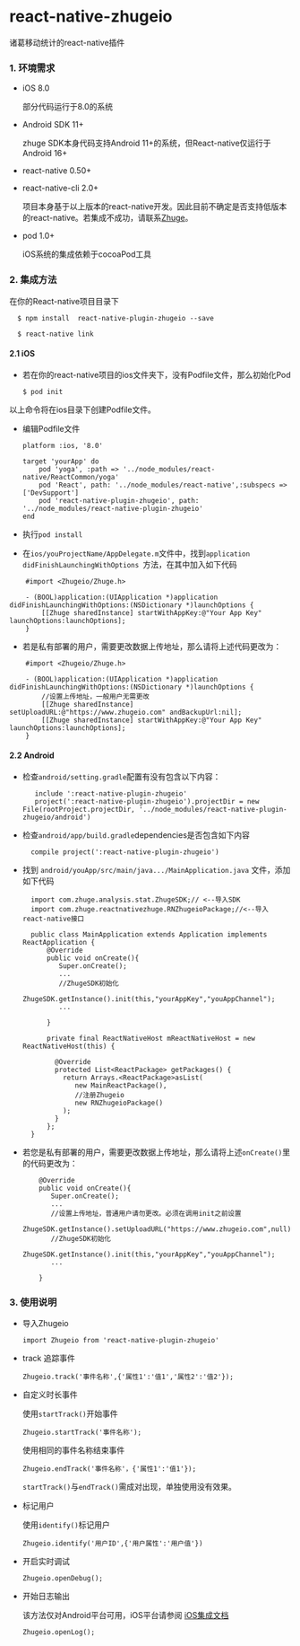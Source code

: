 # react-native-zhugeio
诸葛移动统计的react-native插件

### 1. 环境需求
* iOS 8.0

   部分代码运行于8.0的系统
* Android SDK 11+

   zhuge SDK本身代码支持Android 11+的系统，但React-native仅运行于Android 16+

* react-native 0.50+
* react-native-cli 2.0+

   项目本身基于以上版本的react-native开发。因此目前不确定是否支持低版本的react-native。若集成不成功，请联系[Zhuge](https://zhugeio.com/)。
* pod 1.0+
  
  iOS系统的集成依赖于cocoaPod工具

### 2. 集成方法

在你的React-native项目目录下

  ```
    $ npm install  react-native-plugin-zhugeio --save

    $ react-native link

  ```

#### 2.1 iOS

* 若在你的react-native项目的ios文件夹下，没有Podfile文件，那么初始化Pod

    ```
    $ pod init

    ```
以上命令将在ios目录下创建Podfile文件。

* 编辑Podfile文件

    ```
    platform :ios, '8.0'

    target 'yourApp' do
        pod 'yoga', :path => '../node_modules/react-native/ReactCommon/yoga'
        pod 'React', path: '../node_modules/react-native',:subspecs => ['DevSupport']
        pod 'react-native-plugin-zhugeio', path: '../node_modules/react-native-plugin-zhugeio'
    end

    ```

* 执行```pod install```
* 在```ios/youProjectName/AppDelegate.m```文件中，找到```application didFinishLaunchingWithOptions ```方法，在其中加入如下代码

```
    #import <Zhugeio/Zhuge.h>

    - (BOOL)application:(UIApplication *)application didFinishLaunchingWithOptions:(NSDictionary *)launchOptions {
        [[Zhuge sharedInstance] startWithAppKey:@"Your App Key" launchOptions:launchOptions];
    }
```
* 若是私有部署的用户，需要更改数据上传地址，那么请将上述代码更改为：

```
    #import <Zhugeio/Zhuge.h>

    - (BOOL)application:(UIApplication *)application didFinishLaunchingWithOptions:(NSDictionary *)launchOptions {
        //设置上传地址，一般用户无需更改
        [[Zhuge sharedInstance] setUploadURL:@"https://www.zhugeio.com" andBackupUrl:nil];
        [[Zhuge sharedInstance] startWithAppKey:@"Your App Key" launchOptions:launchOptions];
    }
```

#### 2.2 Android


* 检查```android/setting.gradle```配置有没有包含以下内容：

  ```
     include ':react-native-plugin-zhugeio'
     project(':react-native-plugin-zhugeio').projectDir = new File(rootProject.projectDir, '../node_modules/react-native-plugin-zhugeio/android')

  ```

* 检查```android/app/build.gradle```dependencies是否包含如下内容

  ```
    compile project(':react-native-plugin-zhugeio')

  ```

* 找到 ```android/youApp/src/main/java.../MainApplication.java``` 文件，添加如下代码

  ```
    import com.zhuge.analysis.stat.ZhugeSDK;// <--导入SDK
    import com.zhuge.reactnativezhuge.RNZhugeioPackage;//<--导入react-native接口

    public class MainApplication extends Application implements ReactApplication {
        @Override
        public void onCreate(){
           Super.onCreate();
           ...
           //ZhugeSDK初始化
           ZhugeSDK.getInstance().init(this,"yourAppKey","youAppChannel");   
           ...
   
        }

        private final ReactNativeHost mReactNativeHost = new ReactNativeHost(this) {

          @Override
          protected List<ReactPackage> getPackages() {
            return Arrays.<ReactPackage>asList(
               new MainReactPackage(),
               //注册Zhugeio
               new RNZhugeioPackage()
            );
          }
        };
    }

    ```
* 若您是私有部署的用户，需要更改数据上传地址，那么请将上述```onCreate()```里的代码更改为：

    ```
        @Override
        public void onCreate(){
           Super.onCreate();
           ...
           //设置上传地址，普通用户请勿更改。必须在调用init之前设置
           ZhugeSDK.getInstance().setUploadURL("https://www.zhugeio.com",null)
           //ZhugeSDK初始化
           ZhugeSDK.getInstance().init(this,"yourAppKey","youAppChannel");   
           ...
   
        }

    ```

### 3. 使用说明

* 导入Zhugeio

   ```
   import Zhugeio from 'react-native-plugin-zhugeio'

   ```

* track 追踪事件

	```
	Zhugeio.track('事件名称',{'属性1':'值1','属性2':'值2'});
	
	```
* 自定义时长事件 

    使用```startTrack()```开始事件

    ```
    Zhugeio.startTrack('事件名称');
 
    ```

    使用相同的事件名称结束事件

    ```
    Zhugeio.endTrack('事件名称'，{'属性1':'值1'});

    ```
    
    ```startTrack()```与```endTrack()```需成对出现，单独使用没有效果。
    
* 标记用户

    使用```identify()```标记用户
    
    ```
    Zhugeio.identify('用户ID',{'用户属性':'用户值'})
    
    ```

* 开启实时调试

    ```
    Zhugeio.openDebug();

    ```
    
* 开始日志输出
   
    该方法仅对Android平台可用，iOS平台请参阅 [iOS集成文档](http://docs.zhugeio.com/dev/iOS.html)

    ```
    Zhugeio.openLog();
    
    ```
